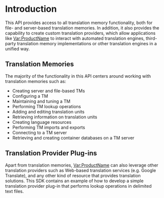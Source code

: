 Introduction
===
This API provides access to all translation memory functionality, both for file- and server-based translation memories. In addition, it also provides the capability to create custom translation providers, which allow applications like <Var:ProductName> to interact with automated translation engines, third-party translation memory implementations or other translation engines in a unified way.

Translation Memories
----
The majority of the functionality in this API centers around working with translation memories such as:

* Creating server and file-based TMs
* Configuring a TM
* Maintaining and tuning a TM
* Performing TM lookup operations
* Adding and editing translation units
* Retrieving information on translation units
* Creating language resources
* Performing TM imports and exports
* Connecting to a TM server
* Retrieving and creating container databases on a TM server
  
Translation Provider Plug-ins
----
Apart from translation memories, <Var:ProductName> can also leverage other translation providers such as Web-based translation services (e.g. Google Translate), and any other kind of resource that provides translation solutions. This SDK contains an example of how to develop a simple translation provider plug-in that performs lookup operations in delimited text files.